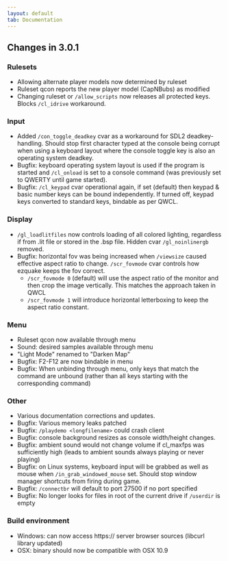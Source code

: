 ```yaml
---
layout: default
tab: Documentation
---
```


## Changes in 3.0.1

### Rulesets

* Allowing alternate player models now determined by ruleset
* Ruleset qcon reports the new player model (CapNBubs) as modified
* Changing ruleset or `/allow_scripts` now releases all protected keys.  Blocks `/cl_idrive` workaround.

### Input

* Added `/con_toggle_deadkey` cvar as a workaround for SDL2 deadkey-handling.  Should stop first character typed at the console being corrupt when using a keyboard layout where the console toggle key is also an operating system deadkey.
* Bugfix: keyboard operating system layout is used if the program is started and `/cl_onload` is set to a console command (was previously set to QWERTY until game started).
* Bugfix: `/cl_keypad` cvar operational again, if set (default) then keypad & basic number keys can be bound independently.  If turned off, keypad keys converted to standard keys, bindable as per QWCL.

### Display

* `/gl_loadlitfiles` now controls loading of all colored lighting, regardless if from .lit file or stored in the .bsp file.  Hidden cvar `/gl_noinlinergb` removed.
* Bugfix: horizontal fov was being increased when `/viewsize` caused effective aspect ratio to change.  `/scr_fovmode` cvar controls how ezquake keeps the fov correct.
   * `/scr_fovmode 0` (default) will use the aspect ratio of the monitor and then crop the image vertically.  This matches the approach taken in QWCL
   * `/scr_fovmode 1` will introduce horizontal letterboxing to keep the aspect ratio constant.

### Menu

* Ruleset qcon now available through menu
* Sound: desired samples available through menu
* "Light Mode" renamed to "Darken Map"
* Bugfix: F2-F12 are now bindable in menu
* Bugfix: When unbinding through menu, only keys that match the command are unbound (rather than all keys starting with the corresponding command)

### Other

* Various documentation corrections and updates.
* Bugfix: Various memory leaks patched
* Bugfix: `/playdemo <longfilename>` could crash client
* Bugfix: console background resizes as console width/height changes.
* Bugfix: ambient sound would not change volume if cl_maxfps was sufficiently high (leads to ambient sounds always playing or never playing)
* Bugfix: on Linux systems, keyboard input will be grabbed as well as mouse when `/in_grab_windowed_mouse` set.  Should stop window manager shortcuts from firing during game.
* Bugfix: `/connectbr` will default to port 27500 if no port specified
* Bugfix: No longer looks for files in root of the current drive if `/userdir` is empty

### Build environment

* Windows: can now access https:// server browser sources (libcurl library updated)
* OSX: binary should now be compatible with OSX 10.9

